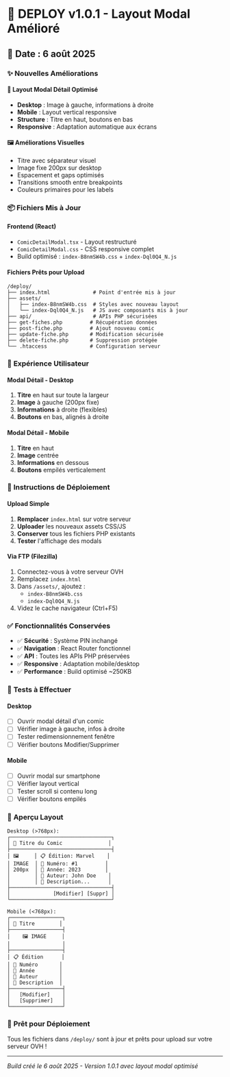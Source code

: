 # 🚀 DEPLOY v1.0.1 - Layout Modal Amélioré

## 📅 Date : 6 août 2025

### ✨ Nouvelles Améliorations

#### 🎨 **Layout Modal Détail Optimisé**
- **Desktop** : Image à gauche, informations à droite
- **Mobile** : Layout vertical responsive
- **Structure** : Titre en haut, boutons en bas
- **Responsive** : Adaptation automatique aux écrans

#### 🖼️ **Améliorations Visuelles**
- Titre avec séparateur visuel
- Image fixe 200px sur desktop
- Espacement et gaps optimisés
- Transitions smooth entre breakpoints
- Couleurs primaires pour les labels

### 📦 **Fichiers Mis à Jour**

#### **Frontend (React)**
- `ComicDetailModal.tsx` - Layout restructuré
- `ComicDetailModal.css` - CSS responsive complet
- Build optimisé : `index-B8nmSW4b.css` + `index-Dql0Q4_N.js`

#### **Fichiers Prêts pour Upload**
```
/deploy/
├── index.html              # Point d'entrée mis à jour
├── assets/
│   ├── index-B8nmSW4b.css  # Styles avec nouveau layout
│   └── index-Dql0Q4_N.js   # JS avec composants mis à jour
├── api/                    # APIs PHP sécurisées
├── get-fiches.php         # Récupération données
├── post-fiche.php         # Ajout nouveau comic
├── update-fiche.php       # Modification sécurisée
├── delete-fiche.php       # Suppression protégée
└── .htaccess              # Configuration serveur
```

### 🎯 **Expérience Utilisateur**

#### **Modal Détail - Desktop**
1. **Titre** en haut sur toute la largeur
2. **Image** à gauche (200px fixe)
3. **Informations** à droite (flexibles)
4. **Boutons** en bas, alignés à droite

#### **Modal Détail - Mobile**
1. **Titre** en haut
2. **Image** centrée
3. **Informations** en dessous
4. **Boutons** empilés verticalement

### 🔧 **Instructions de Déploiement**

#### **Upload Simple**
1. **Remplacer** `index.html` sur votre serveur
2. **Uploader** les nouveaux assets CSS/JS
3. **Conserver** tous les fichiers PHP existants
4. **Tester** l'affichage des modals

#### **Via FTP (Filezilla)**
1. Connectez-vous à votre serveur OVH
2. Remplacez `index.html`
3. Dans `/assets/`, ajoutez :
   - `index-B8nmSW4b.css`
   - `index-Dql0Q4_N.js`
4. Videz le cache navigateur (Ctrl+F5)

### ✅ **Fonctionnalités Conservées**

- ✅ **Sécurité** : Système PIN inchangé
- ✅ **Navigation** : React Router fonctionnel
- ✅ **API** : Toutes les APIs PHP préservées
- ✅ **Responsive** : Adaptation mobile/desktop
- ✅ **Performance** : Build optimisé ~250KB

### 🧪 **Tests à Effectuer**

#### **Desktop**
- [ ] Ouvrir modal détail d'un comic
- [ ] Vérifier image à gauche, infos à droite
- [ ] Tester redimensionnement fenêtre
- [ ] Vérifier boutons Modifier/Supprimer

#### **Mobile**
- [ ] Ouvrir modal sur smartphone
- [ ] Vérifier layout vertical
- [ ] Tester scroll si contenu long
- [ ] Vérifier boutons empilés

### 🎨 **Aperçu Layout**

```
Desktop (>768px):
┌─────────────────────────────────┐
│ 📖 Titre du Comic               │
├─────────────────────────────────┤
│ 🖼️     │ 📋 Édition: Marvel    │
│ IMAGE  │ 🔢 Numéro: #1         │
│ 200px  │ 📅 Année: 2023        │
│        │ 👤 Auteur: John Doe    │
│        │ 📝 Description...      │
├─────────────────────────────────┤
│              [Modifier] [Suppr] │
└─────────────────────────────────┘

Mobile (<768px):
┌─────────────────┐
│ 📖 Titre        │
├─────────────────┤
│    🖼️ IMAGE     │
│                 │
├─────────────────┤
│ 📋 Édition      │
│ 🔢 Numéro       │
│ 📅 Année        │
│ 👤 Auteur       │
│ 📝 Description  │
├─────────────────┤
│   [Modifier]    │
│   [Supprimer]   │
└─────────────────┘
```

### 🚀 **Prêt pour Déploiement**

Tous les fichiers dans `/deploy/` sont à jour et prêts pour upload sur votre serveur OVH !

---

*Build créé le 6 août 2025 - Version 1.0.1 avec layout modal optimisé*
